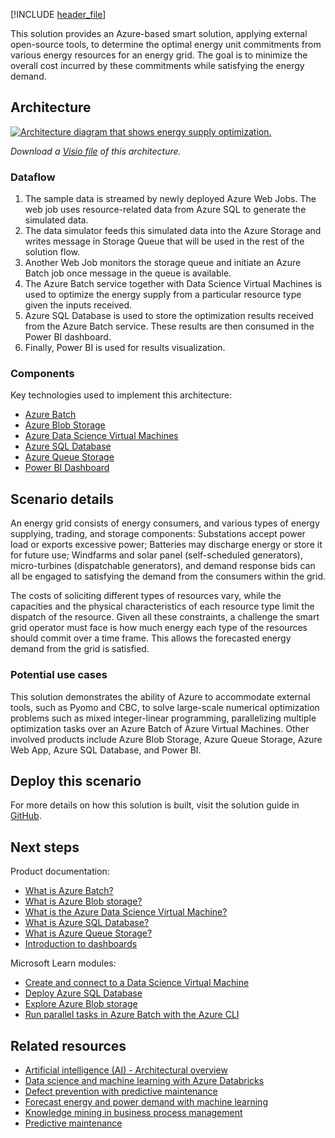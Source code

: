[!INCLUDE [header_file](../../../includes/sol-idea-header.md)]

This solution provides an Azure-based smart solution, applying external open-source tools, to determine the optimal energy unit commitments from various energy resources for an energy grid. The goal is to minimize the overall cost incurred by these commitments while satisfying the energy demand.

## Architecture

[ ![Architecture diagram that shows energy supply optimization.](../media/energy-supply-optimization.png)](../media/energy-supply-optimization.png#lightbox)

*Download a [Visio file](https://arch-center.azureedge.net/energy-supply-optimization.vsdx) of this architecture.*

### Dataflow

  1. The sample data is streamed by newly deployed Azure Web Jobs. The web job uses resource-related data from Azure SQL to generate the simulated data.
  1. The data simulator feeds this simulated data into the Azure Storage and writes message in Storage Queue that will be used in the rest of the solution flow.
  1. Another Web Job monitors the storage queue and initiate an Azure Batch job once message in the queue is available.
  1. The Azure Batch service together with Data Science Virtual Machines is used to optimize the energy supply from a particular resource type given the inputs received.
  1. Azure SQL Database is used to store the optimization results received from the Azure Batch service. These results are then consumed in the Power BI dashboard.
  1. Finally, Power BI is used for results visualization.
  
### Components

Key technologies used to implement this architecture:

- [Azure Batch](https://azure.microsoft.com/services/batch)
- [Azure Blob Storage](https://azure.microsoft.com/services/storage/blobs)
- [Azure Data Science Virtual Machines](https://azure.microsoft.com/services/virtual-machines/data-science-virtual-machines)
- [Azure SQL Database](https://azure.microsoft.com/services/sql-database)
- [Azure Queue Storage](https://azure.microsoft.com/services/storage/queues)
- [Power BI Dashboard](https://powerbi.microsoft.com)

## Scenario details

An energy grid consists of energy consumers, and various types of energy supplying, trading, and storage components: Substations accept power load or exports excessive power; Batteries may discharge energy or store it for future use; Windfarms and solar panel (self-scheduled generators), micro-turbines (dispatchable generators), and demand response bids can all be engaged to satisfying the demand from the consumers within the grid.

The costs of soliciting different types of resources vary, while the capacities and the physical characteristics of each resource type limit the dispatch of the resource. Given all these constraints, a challenge the smart grid operator must face is how much energy each type of the resources should commit over a time frame. This allows the forecasted energy demand from the grid is satisfied.

### Potential use cases

This solution demonstrates the ability of Azure to accommodate external tools, such as Pyomo and CBC, to solve large-scale numerical optimization problems such as mixed integer-linear programming, parallelizing multiple optimization tasks over an Azure Batch of Azure Virtual Machines. Other involved products include Azure Blob Storage, Azure Queue Storage, Azure Web App, Azure SQL Database, and Power BI.

## Deploy this scenario

For more details on how this solution is built, visit the solution guide in [GitHub](https://github.com/Azure/cortana-intelligence-energy-supply-optimization).

## Next steps

Product documentation:

- [What is Azure Batch?](/azure/batch/batch-technical-overview)
- [What is Azure Blob storage?](/azure/storage/blobs/storage-blobs-overview)
- [What is the Azure Data Science Virtual Machine?](/azure/machine-learning/data-science-virtual-machine/overview)
- [What is Azure SQL Database?](/azure/azure-sql/database/sql-database-paas-overview)
- [What is Azure Queue Storage?](/azure/storage/queues/storage-queues-introduction)
- [Introduction to dashboards](/power-bi/create-reports/service-dashboards)

Microsoft Learn modules:

- [Create and connect to a Data Science Virtual Machine](/training/modules/intro-to-azure-data-science-virtual-machine)
- [Deploy Azure SQL Database](/training/modules/deploy-azure-sql-database)
- [Explore Azure Blob storage](/training/modules/explore-azure-blob-storage)
- [Run parallel tasks in Azure Batch with the Azure CLI](/training/modules/run-parallel-tasks-in-azure-batch-with-the-azure-cli)

## Related resources

- [Artificial intelligence (AI) - Architectural overview](../../data-guide/big-data/ai-overview.md)
- [Data science and machine learning with Azure Databricks](azure-databricks-data-science-machine-learning.yml)
- [Defect prevention with predictive maintenance](defect-prevention-with-predictive-maintenance.yml)
- [Forecast energy and power demand with machine learning](forecast-energy-power-demand.yml)
- [Knowledge mining in business process management](business-process-management.yml)
- [Predictive maintenance](predictive-maintenance.yml)
